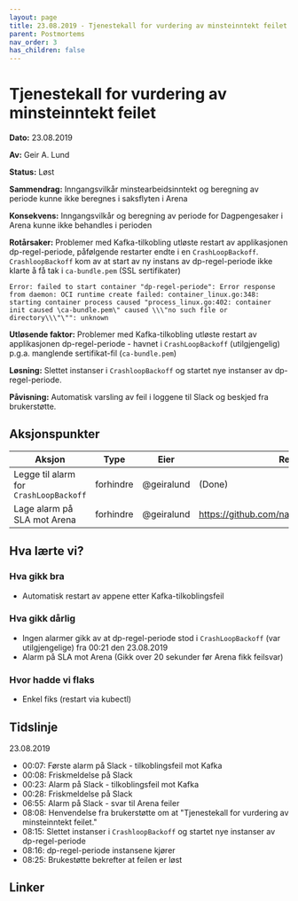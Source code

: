 ```yaml
---
layout: page
title: 23.08.2019 - Tjenestekall for vurdering av minsteinntekt feilet
parent: Postmortems
nav_order: 3
has_children: false
---
```


# Tjenestekall for vurdering av minsteinntekt feilet

**Dato:** 23.08.2019

**Av:** Geir A. Lund

**Status:** Løst

**Sammendrag:** Inngangsvilkår minstearbeidsinntekt og beregning av periode kunne ikke beregnes i saksflyten i Arena

**Konsekvens:** Inngangsvilkår og beregning av periode for Dagpengesaker i Arena kunne ikke behandles i perioden

**Rotårsaker:** Problemer med Kafka-tilkobling utløste restart av applikasjonen dp-regel-periode, påfølgende restarter endte i en `CrashLoopBackoff`.  `CrashloopBackoff` kom av at start av ny instans av dp-regel-periode ikke klarte å få tak i `ca-bundle.pem` (SSL sertifikater)

```
Error: failed to start container "dp-regel-periode": Error response from daemon: OCI runtime create failed: container_linux.go:348: 
starting container process caused "process_linux.go:402: container init caused \ca-bundle.pem\" caused \\\"no such file or directory\\\"\"": unknown

```

**Utløsende faktor:**  Problemer med Kafka-tilkobling utløste restart av applikasjonen dp-regel-periode - havnet i  `CrashLoopBackoff` (utilgjengelig) p.g.a. manglende sertifikat-fil (`ca-bundle.pem`)

**Løsning:** Slettet instanser i `CrashloopBackoff` og startet nye instanser av dp-regel-periode.

**Påvisning:** Automatisk varsling av feil i loggene til Slack og beskjed fra brukerstøtte.

## Aksjonspunkter

| Aksjon | Type | Eier | Referanse |
| ------ | ---- | ---- | --- |
| Legge til alarm for `CrashLoopBackoff` | forhindre | @geiralund | (Done)   |
| Lage alarm på SLA mot Arena  | forhindre | @geiralund | https://github.com/navikt/dagpenger/issues/213  |


## Hva lærte vi?

### Hva gikk bra

- Automatisk restart av appene etter Kafka-tilkoblingsfeil

### Hva gikk dårlig

- Ingen alarmer gikk av at dp-regel-periode stod i `CrashLoopBackoff` (var utilgjengelige) fra 00:21 den 23.08.2019
- Alarm på SLA mot Arena (Gikk over 20 sekunder før Arena fikk feilsvar)

### Hvor hadde vi flaks

- Enkel fiks (restart via kubectl)

## Tidslinje

23.08.2019

- 00:07: Første alarm på Slack - tilkoblingsfeil mot Kafka
- 00:08: Friskmeldelse på Slack
- 00:23: Alarm på Slack - tilkoblingsfeil mot Kafka
- 00:28: Friskmeldelse på Slack
- 06:55: Alarm på Slack - svar til Arena feiler
- 08:08: Henvendelse fra brukerstøtte om at "Tjenestekall for vurdering av minsteinntekt feilet."
- 08:15: Slettet instanser i `CrashloopBackoff` og startet nye instanser av dp-regel-periode
- 08:16: dp-regel-periode instansene kjører  
- 08:25: Brukestøtte bekrefter at feilen er løst

## Linker
